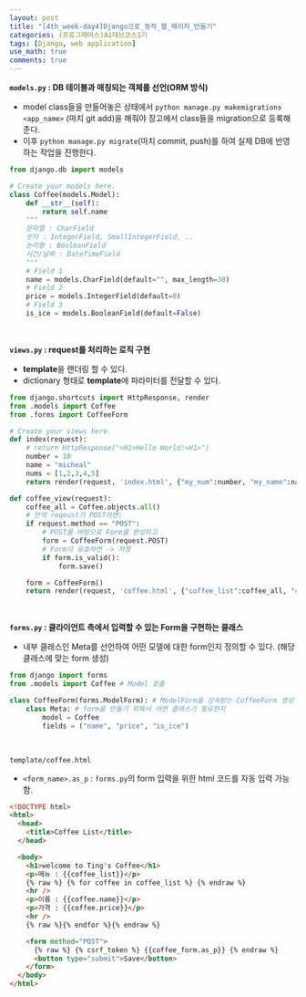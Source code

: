 ```yaml
---
layout: post
title: "[4th_week-day4]Django으로_동적_웹_페이지_만들기"
categories: (프로그래머스)Ai데브코스1기
tags: [Django, web application]
use_math: true
comments: true
---
```


**`models.py` : DB 테이블과 매칭되는 객체를 선언(ORM 방식)**

- model class들을 만들어놓은 상태에서 `python manage.py makemigrations <app_name>` (마치 git add)을 해줘야 장고에서 class들을 migration으로 등록해준다.
- 이후 `python manage.py migrate`(마치 commit, push)를 하여 실제 DB에 반영하는 작업을 진행한다.

```python
from django.db import models

# Create your models here.
class Coffee(models.Model):
    def __str__(self):
        return self.name
    """
    문자열 : CharField
    숫자 : IntegerField, SmallIntegerField, ..
    논리형 : BooleanField
    시간/날짜 : DateTimeField
    """
    # Field 1
    name = models.CharField(default="", max_length=30)
    # Field 2
    price = models.IntegerField(default=0)
    # Field 3
    is_ice = models.BooleanField(default=False)
```

<br>

**`views.py` : request를 처리하는 로직 구현**

- **template**을 랜더링 할 수 있다.
- dictionary 형태로 **template**에 파라미터를 전달할 수 있다.

```python
from django.shortcuts import HttpResponse, render
from .models import Coffee
from .forms import CoffeeForm

# Create your views here.
def index(request):
    # return HttpResponse("<H1>Hello World!<H1>")
    number = 10
    name = "micheal"
    nums = [1,2,3,4,5]
    return render(request, 'index.html', {"my_num":number, "my_name":name, "my_list":nums})

def coffee_view(request):
    coffee_all = Coffee.objects.all()
    # 만약 reqeust가 POST라면:
    if request.method == "POST":
        # POST를 바탕으로 Form을 완성하고
        form = CoffeeForm(request.POST)
        # Form이 유효하면 -> 저장
        if form.is_valid():
            form.save()

    form = CoffeeForm()
    return render(request, 'coffee.html', {"coffee_list":coffee_all, "coffee_form":form})
```

<br>

**`forms.py` : 클라이언트 측에서 입력할 수 있는 Form을 구현하는 클래스**

- 내부 클래스인 Meta를 선언하여 어떤 모델에 대한 form인지 정의할 수 있다.
  (해당 클래스에 맞는 form 생성)

```python
from django import forms
from .models import Coffee # Model 호출

class CoffeeForm(forms.ModelForm): # ModelForm을 상속받는 CoffeeForm 생성
    class Meta: # form을 만들기 위해서 어떤 클래스가 필요한지
        model = Coffee
        fields = ("name", "price", "is_ice")
```

<br>

`template/coffee.html`

- `<form_name>.as_p` : `forms.py`의 form 입력을 위한 html 코드를 자동 입력 가능함.

```html
<!DOCTYPE html>
<html>
  <head>
    <title>Coffee List</title>
  </head>

  <body>
    <h1>welcome to Ting's Coffee</h1>
    <p>메뉴 : {{coffee_list}}</p>
    {% raw %} {% for coffee in coffee_list %} {% endraw %}
    <hr />
    <p>이름 : {{coffee.name}}</p>
    <p>가격 : {{coffee.price}}</p>
    <hr />
    {% raw %}{% endfor %}{% endraw %}

    <form method="POST">
      {% raw %} {% csrf_token %} {{coffee_form.as_p}} {% endraw %}
      <button type="submit">Save</button>
    </form>
  </body>
</html>
```
